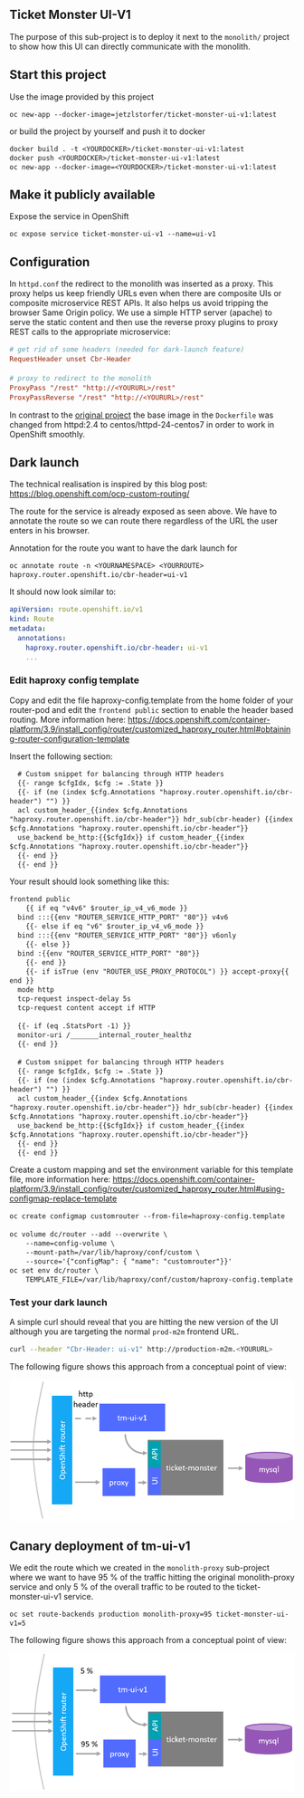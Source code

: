 ## Ticket Monster UI-V1

The purpose of this sub-project is to deploy it next to the ```monolith/``` project to show how this UI can directly communicate with the monolith.



## Start this project
Use the image provided by this project
```
oc new-app --docker-image=jetzlstorfer/ticket-monster-ui-v1:latest
```
or build the project by yourself and push it to docker
```
docker build . -t <YOURDOCKER>/ticket-monster-ui-v1:latest
docker push <YOURDOCKER>/ticket-monster-ui-v1:latest
oc new-app --docker-image=<YOURDOCKER>/ticket-monster-ui-v1:latest
```

## Make it publicly available
Expose the service in OpenShift
```
oc expose service ticket-monster-ui-v1 --name=ui-v1
```

## Configuration

In ```httpd.conf``` the redirect to the monolith was inserted as a proxy. This proxy helps us keep friendly URLs even when there are composite UIs or composite microservice REST APIs. It also helps us avoid tripping the browser Same Origin policy. We use a simple HTTP server (apache) to serve the static content and then use the reverse proxy plugins to proxy REST calls to the appropriate microservice:


```conf
# get rid of some headers (needed for dark-launch feature)
RequestHeader unset Cbr-Header

# proxy to redirect to the monolith
ProxyPass "/rest" "http://<YOURURL>/rest"
ProxyPassReverse "/rest" "http://<YOURURL>/rest"
```

In contrast to the [original project](https://github.com/ticket-monster-msa/monolith) the base image in the ```Dockerfile``` was changed from httpd:2.4 to centos/httpd-24-centos7 in order to work in OpenShift smoothly.


## Dark launch
The technical realisation is inspired by this blog post: https://blog.openshift.com/ocp-custom-routing/

The route for the service is already exposed as seen above. We have to annotate the route so we can route there regardless of the URL the user enters in his browser.

Annotation for the route you want to have the dark launch for
```
oc annotate route -n <YOURNAMESPACE> <YOURROUTE> haproxy.router.openshift.io/cbr-header=ui-v1
```

It should now look similar to:
```yaml
apiVersion: route.openshift.io/v1
kind: Route
metadata:
  annotations:
    haproxy.router.openshift.io/cbr-header: ui-v1
    ...
```

### Edit haproxy config template
Copy and edit the file haproxy-config.template from the home folder of your router-pod and edit the ```frontend public``` section to enable the header based routing. More information here: https://docs.openshift.com/container-platform/3.9/install_config/router/customized_haproxy_router.html#obtaining-router-configuration-template 

Insert the following section:
```template
  # Custom snippet for balancing through HTTP headers
  {{- range $cfgIdx, $cfg := .State }}
  {{- if (ne (index $cfg.Annotations "haproxy.router.openshift.io/cbr-header") "") }}
  acl custom_header_{{index $cfg.Annotations "haproxy.router.openshift.io/cbr-header"}} hdr_sub(cbr-header) {{index $cfg.Annotations "haproxy.router.openshift.io/cbr-header"}}
  use_backend be_http:{{$cfgIdx}} if custom_header_{{index $cfg.Annotations "haproxy.router.openshift.io/cbr-header"}}
  {{- end }}
  {{- end }}
```

Your result should look something like this:
```template
frontend public
    {{ if eq "v4v6" $router_ip_v4_v6_mode }}
  bind :::{{env "ROUTER_SERVICE_HTTP_PORT" "80"}} v4v6
    {{- else if eq "v6" $router_ip_v4_v6_mode }}
  bind :::{{env "ROUTER_SERVICE_HTTP_PORT" "80"}} v6only
    {{- else }}
  bind :{{env "ROUTER_SERVICE_HTTP_PORT" "80"}}
    {{- end }}
    {{- if isTrue (env "ROUTER_USE_PROXY_PROTOCOL") }} accept-proxy{{ end }}
  mode http
  tcp-request inspect-delay 5s
  tcp-request content accept if HTTP

  {{- if (eq .StatsPort -1) }}
  monitor-uri /_______internal_router_healthz
  {{- end }}

  # Custom snippet for balancing through HTTP headers
  {{- range $cfgIdx, $cfg := .State }}
  {{- if (ne (index $cfg.Annotations "haproxy.router.openshift.io/cbr-header") "") }}
  acl custom_header_{{index $cfg.Annotations "haproxy.router.openshift.io/cbr-header"}} hdr_sub(cbr-header) {{index $cfg.Annotations "haproxy.router.openshift.io/cbr-header"}}
  use_backend be_http:{{$cfgIdx}} if custom_header_{{index $cfg.Annotations "haproxy.router.openshift.io/cbr-header"}}
  {{- end }}
  {{- end }}
```

Create a custom mapping and set the environment variable for this template file, more information here: https://docs.openshift.com/container-platform/3.9/install_config/router/customized_haproxy_router.html#using-configmap-replace-template

```
oc create configmap customrouter --from-file=haproxy-config.template

oc volume dc/router --add --overwrite \
    --name=config-volume \
    --mount-path=/var/lib/haproxy/conf/custom \
    --source='{"configMap": { "name": "customrouter"}}'
oc set env dc/router \
    TEMPLATE_FILE=/var/lib/haproxy/conf/custom/haproxy-config.template
```

###


### Test your dark launch
A simple curl should reveal that you are hitting the new version of the UI although you are targeting the normal ```prod-m2m``` frontend URL.

```sh
curl --header "Cbr-Header: ui-v1" http://production-m2m.<YOURURL>
```

The following figure shows this approach from a conceptual point of view:

![tm-ui-v1](../assets/tm-ui-v1.png)


## Canary deployment of tm-ui-v1

We edit the route which we created in the ```monolith-proxy``` sub-project where we want to have 95&nbsp;% of the traffic hitting the original monolith-proxy service and only 5&nbsp;% of the overall traffic to be routed to the ticket-monster-ui-v1 service.

```
oc set route-backends production monolith-proxy=95 ticket-monster-ui-v1=5
```

The following figure shows this approach from a conceptual point of view:

![canary](../assets/tm-ui-canary.png)